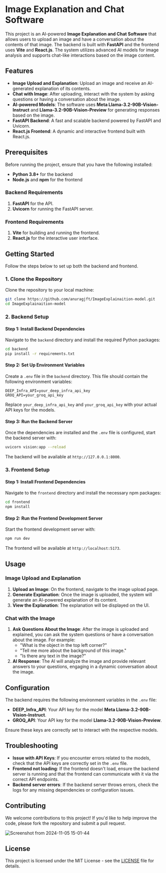# Image Explanation and Chat Software

This project is an AI-powered **Image Explanation and Chat Software** that allows users to upload an image and have a conversation about the contents of that image. The backend is built with **FastAPI** and the frontend uses **Vite** and **React.js**. The system utilizes advanced AI models for image analysis and supports chat-like interactions based on the image content.

## Features

- **Image Upload and Explanation**: Upload an image and receive an AI-generated explanation of its contents.
- **Chat with Image**: After uploading, interact with the system by asking questions or having a conversation about the image.
- **AI-powered Models**: The software uses **Meta Llama-3.2-90B-Vision-Instruct** and **Llama-3.2-90B-Vision-Preview** for generating responses based on the image.
- **FastAPI Backend**: A fast and scalable backend powered by FastAPI and Uvicorn.
- **React.js Frontend**: A dynamic and interactive frontend built with React.js.

## Prerequisites

Before running the project, ensure that you have the following installed:

- **Python 3.8+** for the backend
- **Node.js** and **npm** for the frontend

### Backend Requirements

1. **FastAPI** for the API.
2. **Uvicorn** for running the FastAPI server.

### Frontend Requirements

1. **Vite** for building and running the frontend.
2. **React.js** for the interactive user interface.

## Getting Started

Follow the steps below to set up both the backend and frontend.

### 1. Clone the Repository

Clone the repository to your local machine:

```bash
git clone https://github.com/anuragjft/ImageExplainaition-model.git
cd ImageExplainaition-model
```

### 2. Backend Setup

#### Step 1: Install Backend Dependencies

Navigate to the `backend` directory and install the required Python packages:

```bash
cd backend
pip install -r requirements.txt
```

#### Step 2: Set Up Environment Variables

Create a `.env` file in the `backend` directory. This file should contain the following environment variables:

```plaintext
DEEP_Infra_API=your_deep_infra_api_key
GROQ_API=your_groq_api_key
```

Replace `your_deep_infra_api_key` and `your_groq_api_key` with your actual API keys for the models.

#### Step 3: Run the Backend Server

Once the dependencies are installed and the `.env` file is configured, start the backend server with:

```bash
uvicorn vision:app --reload
```

The backend will be available at `http://127.0.0.1:8000`.

### 3. Frontend Setup

#### Step 1: Install Frontend Dependencies

Navigate to the `frontend` directory and install the necessary npm packages:

```bash
cd frontend
npm install
```

#### Step 2: Run the Frontend Development Server

Start the frontend development server with:

```bash
npm run dev
```

The frontend will be available at `http://localhost:5173`.

## Usage

### Image Upload and Explanation

1. **Upload an Image**: On the frontend, navigate to the image upload page.
2. **Generate Explanation**: Once the image is uploaded, the system will generate an AI-powered explanation of its content.
3. **View the Explanation**: The explanation will be displayed on the UI.

### Chat with the Image

1. **Ask Questions About the Image**: After the image is uploaded and explained, you can ask the system questions or have a conversation about the image. For example:
   - "What is the object in the top left corner?"
   - "Tell me more about the background of this image."
   - "Is there any text in the image?"
2. **AI Response**: The AI will analyze the image and provide relevant answers to your questions, engaging in a dynamic conversation about the image.

## Configuration

The backend requires the following environment variables in the `.env` file:

- **DEEP_Infra_API**: Your API key for the model **Meta Llama-3.2-90B-Vision-Instruct**.
- **GROQ_API**: Your API key for the model **Llama-3.2-90B-Vision-Preview**.

Ensure these keys are correctly set to interact with the respective models.

## Troubleshooting

- **Issue with API Keys**: If you encounter errors related to the models, check that the API keys are correctly set in the `.env` file.
- **Frontend not loading**: If the frontend doesn't load, ensure the backend server is running and that the frontend can communicate with it via the correct API endpoints.
- **Backend server errors**: If the backend server throws errors, check the logs for any missing dependencies or configuration issues.

## Contributing

We welcome contributions to this project! If you'd like to help improve the code, please fork the repository and submit a pull request.

![Screenshot from 2024-11-05 15-01-44](https://github.com/user-attachments/assets/b3238eb9-664a-4a2d-b449-1cf655d5b692)
## License

This project is licensed under the MIT License - see the [LICENSE](LICENSE) file for details.
